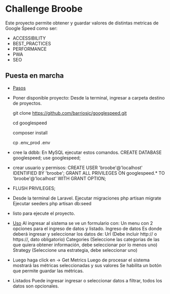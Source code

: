 
# Challenge Broobe

Este proyecto permite obtener y guardar valores de distintas metricas de Google Speed como ser:
- ACCESSIBILITY
- BEST_PRACTICES 
- PERFORMANCE 
- PWA 
- SEO

## Puesta en marcha

- [Pasos](#Pasos)
- [](#)Poner disponible proyecto:
  Desde la terminal, ingresar a carpeta destino de proyectos.

  git clone https://github.com/barriosjc/googlespeed.git

  cd googlespeed

  composer install

  cp .env_prod .env

- [](#)cree la ddbb:
  En MySQL ejecutar estos comandos.
  CREATE DATABASE googlespeed;
  use googlespeed;


- [](#)crear usuario y permisos:
  CREATE USER 'broobe'@'localhost' IDENTIFIED BY 'broobe';
  GRANT ALL PRIVILEGES ON googlespeed.* TO 'broobe'@'localhost' WITH GRANT OPTION;

- [](#)FLUSH PRIVILEGES;

- [](#)Desde la terminal de Laravel.
Ejecutar migraciones
php artisan migrate
Ejecutar seeders
php artisan db:seed

- [](#)listo para ejecute el proyecto.

- [Uso](#uso)
Al ingresar al sistema se ve un formulario con:
Un menu con 2 opciones para el ingreso de datos y listado.
Ingreso de datos
Es donde deberá ingresar y seleccionar los datos de:
Url (Debe incluir http:// o https://, dato obligatorio)
Categories (Seleccione las categorias de las que quiera obtener información, debe seleccionar por lo menos uno)
Strategy (Seleccione una estrategia, debe seleccionar uno)

- [](#)Luego haga click en -> Get Metrics
Luego de procesar el sistema mostrará las métricas seleccionadas y sus valores
Se habilita un botón que permite guardar las métricas.

- [](#)Listados
Puede ingresar ingresar o seleccionar datos a filtrar, todos los datos son opcionales.

